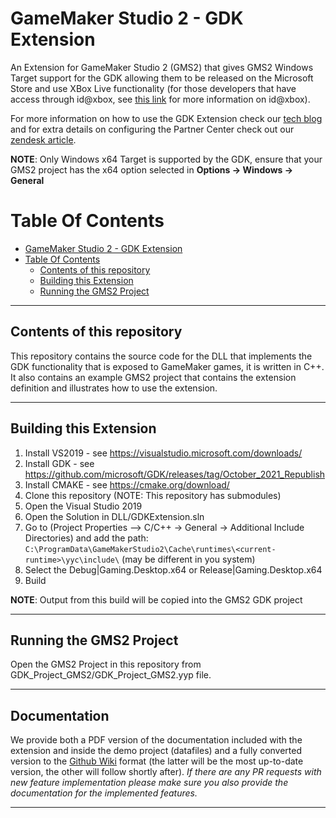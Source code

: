 # GameMaker Studio 2 - GDK Extension

An Extension for GameMaker Studio 2 (GMS2) that gives GMS2 Windows Target support for the GDK allowing them to be released on the Microsoft Store and use XBox Live functionality (for those developers that have access through id@xbox, see [this link](https://www.xbox.com/developers/id) for more information on id@xbox).

For more information on how to use the GDK Extension check our [tech blog](https://www.yoyogames.com/en/blog/gdk-extension) and for extra details on configuring the Partner Center check out our [zendesk article](https://help.yoyogames.com/hc/en-us/articles/4411044955793).

**NOTE**: Only Windows x64 Target is supported by the GDK, ensure that your GMS2 project has the x64 option selected in **Options &#8594; Windows &#8594; General**

# Table Of Contents

- [GameMaker Studio 2 - GDK Extension](#gamemaker-studio-2---gdk-extension)
- [Table Of Contents](#table-of-contents)
	- [Contents of this repository](#contents-of-this-repository)
	- [Building this Extension](#building-this-extension)
	- [Running the GMS2 Project](#running-the-gms2-project)

--- 

## Contents of this repository

This repository contains the source code for the DLL that implements the GDK functionality that is exposed to GameMaker games, it is written in C++. It also contains an example GMS2 project that contains the extension definition and illustrates how to use the extension.

---

## Building this Extension


1. Install VS2019 - see https://visualstudio.microsoft.com/downloads/ 
2. Install GDK - see https://github.com/microsoft/GDK/releases/tag/October_2021_Republish
3. Install CMAKE - see https://cmake.org/download/
4. Clone this repository (NOTE: This repository has submodules)
5. Open the Visual Studio 2019
6. Open the Solution in DLL/GDKExtension.sln
7. Go to (Project Properties --> C/C++ -> General -> Additional Include Directories) and add the path: `C:\ProgramData\GameMakerStudio2\Cache\runtimes\<current-runtime>\yyc\include\` (may be different in you system)
8. Select the Debug|Gaming.Desktop.x64 or Release|Gaming.Desktop.x64
9. Build

**NOTE**: Output from this build will be copied into the GMS2 GDK project

---

## Running the GMS2 Project

Open the GMS2 Project in this repository from GDK_Project_GMS2/GDK_Project_GMS2.yyp file.

---

## Documentation

We provide both a PDF version of the documentation included with the extension and inside the demo project (datafiles) and a fully converted version to the [Github Wiki](https://github.com/YoYoGames/GDKExtension/wiki) format (the latter will be the most up-to-date version, the other will follow shortly after). *If there are any PR requests with new feature implementation please make sure you also provide the documentation for the implemented features.*

---
